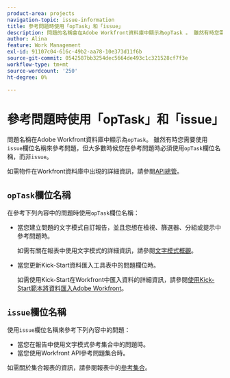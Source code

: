 ```yaml
---
product-area: projects
navigation-topic: issue-information
title: 參考問題時使用「opTask」和「issue」
description: 問題的名稱會在Adobe Workfront資料庫中顯示為opTask 。 雖然有時您需要使用問題欄位名稱來參考問題，但大多數時候您在參考問題時都必須使用opTask欄位名稱而非問題。
author: Alina
feature: Work Management
exl-id: 91107c04-616c-49b2-aa78-10e373d11f6b
source-git-commit: 0542587bb3254dec5664de493c1c321528cf7f3e
workflow-type: tm+mt
source-wordcount: '250'
ht-degree: 0%

---
```


# 參考問題時使用「opTask」和「issue」

<!--Audited: 08/2025-->

問題名稱在Adobe Workfront資料庫中顯示為`opTask`。 雖然有時您需要使用`issue`欄位名稱來參考問題，但大多數時候您在參考問題時必須使用`opTask`欄位名稱，而非`issue`。

如需物件在Workfront資料庫中出現的詳細資訊，請參閱[API總管](https://developer.adobe.com/workfront/api-explorer/)。

## `opTask`欄位名稱

在參考下列內容中的問題時使用`opTask`欄位名稱：

* 當您建立問題的文字模式自訂報告，並且您想在檢視、篩選器、分組或提示中參考問題時。

  如需有關在報表中使用文字模式的詳細資訊，請參閱[文字模式概觀](../../../reports-and-dashboards/reports/text-mode/understand-text-mode.md)。

<!--* When you pull information about issues using our API.  
  For more information about the Workfront API, see [Adobe Workfront API](../../../wf-api/workfront-api.md)-->

* 當您更新Kick-Start資料匯入工具表中的問題欄位時。

  如需使用Kick-Start在Workfront中匯入資料的詳細資訊，請參閱[使用Kick-Start範本將資料匯入Adobe Workfront](../../../administration-and-setup/manage-workfront/using-kick-starts/import-data-via-kickstarts.md)。

## `issue`欄位名稱

使用`issue`欄位名稱來參考下列內容中的問題：

* 當您在報告中使用文字模式參考集合中的問題時。
* 當您使用Workfront API參考問題集合時。

如需關於集合報表的資訊，請參閱報表中的[參考集合](../../../reports-and-dashboards/reports/text-mode/reference-collections-report.md)。

<!--
<note type="tip">
For information about how issues appear in a collection, see the
<a href="https://developer.adobe.com/workfront/api-explorer/" target="_blank">API Explorer</a> and select the API Unsupported option from the upper-right corner of the page.
<br>(NOTE: Drafted because this might not be needed.)
</note>
-->
